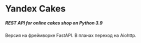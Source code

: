 # Yandex Cakes

##### REST API for online cakes shop on Python 3.9

Версия на фреймворке FastAPI.
В планах переход на Aiohttp.
